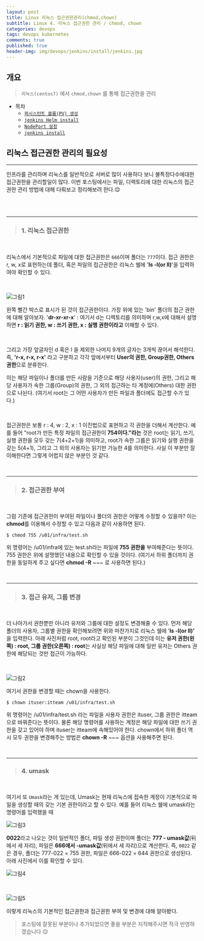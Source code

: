 ```yaml
---
layout: post
title: Linux 리눅스 접근권한관리(chmod,chown)
subtitle: Linux 4. 리눅스 접근권한 관리 / chmod, chown
categories: devops
tags: devops kubernetes
comments: true
published: true
header-img: img/devops/jenkins/install/jenkins.jpg
---
```


## 개요
> `리눅스(centos7)` 에서 `chmod,chown` 를 통해 접근권한을 관리
  
- 목차
	- [`퍼시스턴트 볼륨(PV) 생성`](#1-퍼시스턴트-볼륨pv-생성)
	- [`jenkins Helm install`](#2-jenkins-helm-install)
	- [`NodePort 설정`](#3-nodeport-설정)
	- [`jenkins install`](#4-jenkins-install)
  
## 리눅스 접근권한 관리의 필요성
---
인프라를 관리하며 리눅스를 일반적으로 서버로 많이 사용하다 보니 불특정다수에대한 접근권한을 관리할일이 많다. 이번 포스팅에서는 파일, 디렉토리에 대한 리눅스의 접근권한 관리 방법에 대해 다뤄보고 정리해보려 한다.😌

<br><br>




---

> ### **1\. 리눅스 접근권한**

<br>

리눅스에서 기본적으로 파일에 대한 접근권한은 `666`이며 폴더는 `777`이다. 접근 권한은 r, w, x로 표현하는데 폴더, 혹은 파일의 접근권한은 리눅스 쉘에 '**ls -l(or ll)**'을 입력하여야 확인할 수 있다.

<br>

![그림1](https://cdn.jsdelivr.net/gh/zunoxi/zunoxi.github.io/assets/img/infra/linux/chown/1.png)

왼쪽 빨간 박스로 표시가 된 것이 접근권한이다. 가장 위에 있는 'bin' 폴더의 접근 권한에 대해 알아보자. '**dr-xr-xr-x**' : 여기서 d는 디렉토리를 의미하며 r,w,x에 대해서 설명하면 **r : 읽기 권한, w : 쓰기 권한, x : 실행 권한이라고** 이해할 수 있다.

<br>

그리고 가장 앞글자인 d 혹은 l 을 제외한 나머지 9개의 글자는 3개씩 끊어서 해석한다. 즉, **'r-x, r-x, r-x'** 라고 구분하고 각각 앞에서부터 **User의 권한, Group권한, Others 권한**으로 분류한다.

이는 해당 파일이나 폴더를 만든 사람을 기준으로 해당 사용자(user)의 권한, 그리고 해당 사용자가 속한 그룹(Group)의 권한, 그 외의 접근하는 타 계정에(Others) 대한 권한으로 나뉜다. (여기서 root는 그 어떤 사용자가 만든 파일과 폴더에도 접근할 수가 있다.)

<br>

접근권한은 보통 r : 4, w : 2, x : 1 이진법으로 표현하고 각 권한을 더해서 계산한다. 예를 들어 "root가 만든 특정 파일의 접근권한이 **754이다."라는** 것은 root는 읽기, 쓰기, 실행 권한을 모두 갖는 7(4+2+1)을 의미하고, root가 속한 그룹은 읽기와 실행 권한을 갖는 5(4+1), 그리고 그 외의 사용자는 읽기만 가능한 4를 의미한다. 사실 이 부분만 잘 이해한다면 그렇게 어렵지 않은 부분인 것 같다.

<br>

---

> ### **2\. 접근권한 부여**

<br>

그럼 기존에 접근권한이 부여된 파일이나 폴더의 권한은 어떻게 수정할 수 있을까? 이는 **chmod**를 이용해서 수정할 수 있고 다음과 같이 사용하면 된다.

```
$ chmod 755 /u01/infra/test.sh
```

위 명령어는 /u01/infra에 있는 test.sh라는 파일에 **755 권한을** 부여해준다는 뜻이다. 755 권한은 위에 설명했던 내용으로 확인할 수 있을 것이다. (여기서 하위 폴더까지 권한을 동일하게 주고 싶다면 **chmod -R** ~~~ 로 사용하면 된다.)

<br>

---

> ### **3\. 접근 유저, 그룹 변경**

<br>

더 나아가서 권한뿐만 아니라 유저와 그룹에 대한 설정도 변경해줄 수 있다. 먼저 해당 폴더의 사용자, 그룹별 권한을 확인해보려면 위와 마찬가지로 리눅스 쉘에 '**ls -l(or ll)'** 을 입력한다. 아래 사진처럼 root, root라고 확인된 부분이 그것인데 이는 **유저 권한(왼쪽) : root, 그룹 권한(오른쪽) : root**는 사실상 해당 파일에 대해 일반 유저는 Others 권한에 해당되는 것만 접근이 가능하다.

<br>

![그림2](https://cdn.jsdelivr.net/gh/zunoxi/zunoxi.github.io/assets/img/infra/linux/chown/2.png)

여기서 권한을 변경할 때는 chown을 사용한다.

```
$ chown ituser:itteam /u01/infra/test.sh
```

위 명령어는 /u01/infra/test.sh 라는 파일을 사용자 권한은 ituser, 그룹 권한은 itteam으로 바꿔준다는 뜻이다. 물론 해당 명령어를 사용하는 계정은 해당 파일에 대한 쓰기 권한을 갖고 있어야 하며 ituser는 itteam에 속해있어야 한다. chown에서 하위 폴더 역시 모두 권한을 변경해주는 방법은 **chown -R** ~~~ 옵션을 사용해주면 된다.

<br>

---

> ### **4\. umask**

<br>

여기서 또 `Umask`라는 게 있는데, Umask는 현재 리눅스에 접속한 계정이 기본적으로 파일을 생성할 때의 갖는 기본 권한이라고 할 수 있다. 예를 들어 리눅스 쉘에 umask라는 명령어를 입력했을 때 

![그림3](https://cdn.jsdelivr.net/gh/zunoxi/zunoxi.github.io/assets/img/infra/linux/chown/3.png)

**0022**라고 나오는 것이 일반적인 폴더, 파일 생성 권한이며 폴더는 **777 - umask값**(뒤에서 세 자리), 파일은 **666에서 -umask값**(뒤에서 세 자리)으로 계산한다. 즉, `0022` 같은 경우, 폴더는 777-022 = 755 권한, 파일은 666-022 = 644 권한으로 생성된다. 아래 사진에서 이를 확인할 수 있다. 

![그림4](https://cdn.jsdelivr.net/gh/zunoxi/zunoxi.github.io/assets/img/infra/linux/chown/4.png)

<br>

![그림5](https://cdn.jsdelivr.net/gh/zunoxi/zunoxi.github.io/assets/img/infra/linux/chown/5.png)

이렇게 리눅스의 기본적인 접근권한과 접근권한 부여 및 변경에 대해 알아봤다.

> 포스팅에 잘못된 부분이나 추가되었으면 좋을 부분은 지적해주시면 적극 반영하겠습니다 😌


